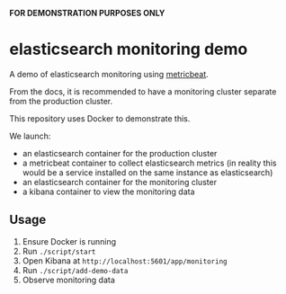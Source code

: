 **FOR DEMONSTRATION PURPOSES ONLY**

# elasticsearch monitoring demo
A demo of elasticsearch monitoring using [metricbeat].

From the docs, it is recommended to have a monitoring cluster separate from the production cluster.

This repository uses Docker to demonstrate this. 

We launch:
- an elasticsearch container for the production cluster
- a metricbeat container to collect elasticsearch metrics (in reality this would be a service installed on the same instance as elasticsearch)
- an elasticsearch container for the monitoring cluster
- a kibana container to view the monitoring data

## Usage
1. Ensure Docker is running
1. Run `./script/start`
1. Open Kibana at `http://localhost:5601/app/monitoring`
1. Run `./script/add-demo-data`
1. Observe monitoring data

<!-- only links below here -->
[metricbeat]: https://www.elastic.co/guide/en/elasticsearch/reference/current/monitoring-production.html
